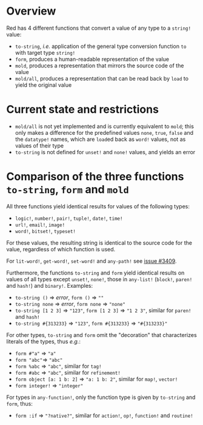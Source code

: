 # Overview
Red has 4 different functions that convert a value of any type to a `string!` value:
* `to-string`, _i.e._ application of the general type conversion function `to` with target type `string!`
* `form`, produces a human-readable representation of the value
* `mold`, produces a representation that mirrors the source code of the value
* `mold/all`, produces a representation that can be read back by `load` to yield the original value

# Current state and restrictions
* `mold/all` is not yet implemented and is currently equivalent to `mold`; this only makes a difference for the predefined values `none`, `true`, `false` and the `datatype!` names, which are `load`ed back as `word!` values, not as values of their type
* `to-string` is not defined for `unset!` and `none!` values, and yields an error

# Comparison of the three functions `to-string`, `form` and `mold`
All three functions yield identical results for values of the following types:
* `logic!`, `number!`, `pair!`, `tuple!`, `date!`, `time!`
* `url!`, `email!`, `image!`
* `word!`, `bitset!`, `typeset!`

For these values, the resulting string is identical to the source code for the value, regardless of which function is used.

For `lit-word!`, `get-word!`, `set-word!` and `any-path!` see [issue #3409](https://github.com/red/red/issues/3409).

Furthermore, the functions `to-string`  and `form` yield identical results on values of all types except `unset!`, `none!`, those in `any-list!` (`block!`, `paren!` and `hash!`) and `binary!`. Examples:
* `to-string ()` => _error_, `form ()` => `""`
* `to-string none` => _error_, `form none` => `"none"`
* `to-string [1 2 3]` => `"123"`, `form [1 2 3]` => `"1 2 3"`, similar for `paren!` and `hash!`
* `to-string #{313233}` => `"123"`, `form #{313233}` => `"#{313233}"`

For other types, `to-string` and `form` omit the "decoration" that characterizes literals of the types, thus _e.g._:
* `form #"a"` => `"a"`
* `form "abc"`=> `"abc"`
* `form %abc` => `"abc"`, similar for `tag!`
* `form #abc` => `"abc"`, similar for `refinement!`
* `form object [a: 1 b: 2]` => `"a: 1 b: 2"`, similar for `map!`, `vector!`
* `form integer!` => `"integer"`

For types in `any-function!`, only the function type is given by `to-string` and `form`, thus:
* `form :if` => `"?native?"`, similar for `action!`, `op!`, `function!` and `routine!`
